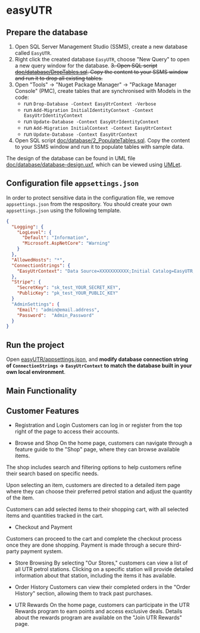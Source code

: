 # easyUTR

## Prepare the database

1. Open SQL Server Management Studio (SSMS), create a new database called `EasyUTR`.
2. Right click the created database `EasyUTR`, choose "New Query" to open a new query window for the database.
~~3. Open SQL script [doc/database/DropTables.sql](doc/database/1_CreateTables.sql). Copy the content to your SSMS window and run it to drop all existing tables.~~
3. Open "Tools" -> "Nuget Package Manager" -> "Package Manager Console" (PMC), create tables that are synchronised with Models in the code:
	- run `Drop-Database -Context EasyUtrContext -Verbose`
	- run `Add-Migration InitialIdentityContext -Context EasyUtrIdentityContext`
	- run `Update-Database -Context EasyUtrIdentityContext`
	- run `Add-Migration InitialContext -Context EasyUtrContext`
	- run `Update-Database -Context EasyUtrContext`
4. Open SQL script [doc/database/2_PopulateTables.sql](doc/database/2_PopulateTables.sql). Copy the content to your SSMS window and run it to populate tables with sample data.

The design of the database can be found in UML file [doc/database/database-design.uxf](doc/database/database-design.uxf), which can be viewed using [UMLet](https://www.umlet.com/).

## Configuration file `appsettings.json`

In order to protect sensitive data in the configuration file, we remove `appsettings.json` from the respository. You should create your own `appsettings.json` using the following template.

```json
{
  "Logging": {
    "LogLevel": {
      "Default": "Information",
      "Microsoft.AspNetCore": "Warning"
    }
  },
  "AllowedHosts": "*",
  "ConnectionStrings": {
    "EasyUtrContext": "Data Source=XXXXXXXXXXX;Initial Catalog=EasyUTR;...etc for your own connection string"
  },
  "Stripe": {
    "SecretKey": "sk_test_YOUR_SECRET_KEY",
    "PublicKey": "pk_test_YOUR_PUBLIC_KEY"
  }
  "AdminSettings": {
    "Email": "admin@email.address",
    "Password":  "Admin_Password"
  }
}
```

## Run the project

Open [easyUTR/appsettings.json](easyUTR/appsettings.json), and **modify database connection string of `ConnectionStrings` -> `EasyUtrContext` to match the database built in your own local environment**.


## Main Functionality

## Customer Features
- Registration and Login
Customers can log in or register from the top right of the page to access their accounts.

- Browse and Shop
On the home page, customers can navigate through a feature guide to the "Shop" page, where they can browse available items.

The shop includes search and filtering options to help customers refine their search based on specific needs.

Upon selecting an item, customers are directed to a detailed item page where they can choose their preferred petrol station and adjust the quantity of the item.

Customers can add selected items to their shopping cart, with all selected items and quantities tracked in the cart.

- Checkout and Payment

Customers can proceed to the cart and complete the checkout process once they are done shopping.
Payment is made through a secure third-party payment system.

- Store Browsing
By selecting "Our Stores," customers can view a list of all UTR petrol stations.
Clicking on a specific station will provide detailed information about that station, including the items it has available.

- Order History
Customers can view their completed orders in the "Order History" section, allowing them to track past purchases.

- UTR Rewards
On the home page, customers can participate in the UTR Rewards program to earn points and access exclusive deals.
Details about the rewards program are available on the "Join UTR Rewards" page.